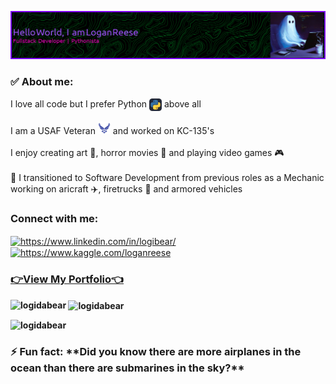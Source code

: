 ![Border](<github-header-image (5)-1.png>)
<!-- <h1 align="center">Howdy! 👋, I'm Logan Reese -->





<h3>✅ About me:</h3> I love all code but I prefer Python <img align='center' src='Python-Dark.svg' alt='python logo' height="20" width="20"> above all  <br><br> I am a USAF Veteran <img src='icons8-us-air-force-48.png' height="20" width="20"> and worked on KC-135's <br><br> I enjoy creating art 🎨, horror movies 🎃 and playing video games 🎮<br><br>
🚀 I transitioned to Software Development from previous roles as a Mechanic working on aricraft ✈️, firetrucks 🚒 and armored vehicles

<h3 align="left">Connect with me:</h3>
<p align="left">
<a href="https://linkedin.com/in/https://www.linkedin.com/in/logibear/" target="blank"><img align="center" src="https://raw.githubusercontent.com/rahuldkjain/github-profile-readme-generator/master/src/images/icons/Social/linked-in-alt.svg" alt="https://www.linkedin.com/in/logibear/" height="30" width="40" /></a>
<a href="https://kaggle.com/https://www.kaggle.com/loganreese" target="blank"><img align="center" src="https://raw.githubusercontent.com/rahuldkjain/github-profile-readme-generator/master/src/images/icons/Social/kaggle.svg" alt="https://www.kaggle.com/loganreese" height="30" width="40" /></a><br>
<h3> 
<a href="https://loganreese.vercel.app/" target="blank"><strong>👉View My Portfolio👈</a></h3>
</p>


<p><img align="left" src="https://github-readme-stats.vercel.app/api/top-langs?username=logidabear&show_icons=true&locale=en&layout=compact" alt="logidabear" /></p>

<p>&nbsp;<img align="center" src="https://github-readme-stats.vercel.app/api?username=logidabear&show_icons=true&locale=en" alt="logidabear" /></p>
<p align="left"> <img src="https://komarev.com/ghpvc/?username=logidabear&label=Profile%20views&color=0e75b6&style=flat" alt="logidabear" /> </p>

<h3>⚡ Fun fact: **Did you know there are more airplanes in the ocean than there are submarines in the sky?**</h3>
<!---
LogiDaBear/LogiDaBear is a ✨ special ✨ repository because its `README.md` (this file) appears on your GitHub profile.
You can click the Preview link to take a look at your changes.
--->
